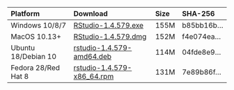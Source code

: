 
| Platform            | Download                                                                                                                                                              | Size | SHA-256                                                                                                              |
| :------------------ | :-------------------------------------------------------------------------------------------------------------------------------------------------------------------- | :--- | :------------------------------------------------------------------------------------------------------------------- |
| Windows 10/8/7      | <a href="https://s3.amazonaws.com/rstudio-ide-build/desktop/windows/RStudio-1.4.579.exe"><i class="fa fa-download"></i> RStudio-1.4.579.exe</a>                       | 155M | <span class="sha256" data-sha256="b85bb16b57cec62baca2d9e4875176777b3f0238cd3380456d9fe4a0cb18f0bd">b85bb16b…</span> |
| MacOS 10.13+        | <a href="https://s3.amazonaws.com/rstudio-ide-build/desktop/macos/RStudio-1.4.579.dmg"><i class="fa fa-download"></i> RStudio-1.4.579.dmg</a>                         | 152M | <span class="sha256" data-sha256="f4e074ea1fa807a0c3d099ad56eae8653f931d672122d365a9a6e1c82b480e54">f4e074ea…</span> |
| Ubuntu 18/Debian 10 | <a href="https://s3.amazonaws.com/rstudio-ide-build/desktop/bionic/amd64/rstudio-1.4.579-amd64.deb"><i class="fa fa-download"></i> rstudio-1.4.579-amd64.deb</a>      | 114M | <span class="sha256" data-sha256="04fde8e9ca36443ddd6e94a388ae754f9c59311dfc423c3586f9b5c6ed76b4da">04fde8e9…</span> |
| Fedora 28/Red Hat 8 | <a href="https://s3.amazonaws.com/rstudio-ide-build/desktop/centos8/x86_64/rstudio-1.4.579-x86_64.rpm"><i class="fa fa-download"></i> rstudio-1.4.579-x86\_64.rpm</a> | 131M | <span class="sha256" data-sha256="7e89b86f4d78e21ae47885f6c80ce53e5af2813f1a5f7774758008cc131c1dfc">7e89b86f…</span> |
